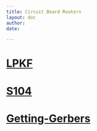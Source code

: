 ```yaml
---
title: Circuit Board Routers
layout: doc
author:
date:

---
```



# [LPKF](LPKF)

# [S104](LPKF_S104)

# [Getting-Gerbers](Getting-Gerbers)
